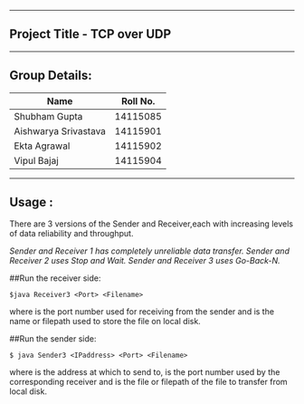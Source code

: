 ------------------------------------
Project Title - TCP over UDP
------------------------------------


------------------------------------
Group Details:
------------------------------------
 | Name                 | Roll No.  |  
 |----------------------|-----------|
 | Shubham Gupta        | 14115085  |
 | Aishwarya Srivastava | 14115901  | 
 | Ekta Agrawal         | 14115902  |
 | Vipul Bajaj          | 14115904  |


------------------------------------
Usage :
------------------------------------
There are 3 versions of the Sender and Receiver,each with increasing levels of data reliability and throughput.

*Sender and Receiver 1 has completely unreliable data transfer.
Sender and Receiver 2 uses Stop and Wait.
Sender and Receiver 3 uses Go-Back-N.*

##Run the receiver side:

```
$java Receiver3 <Port> <Filename>
```
where <port>is the port number used for receiving from the sender and <Filename>is the name or filepath used to store the file on local disk.
 
##Run the sender side:

```
$ java Sender3 <IPaddress> <Port> <Filename>
```
where <IPaddress> is the address at which to send to, <Port> is the port number used by the corresponding receiver and <Filename> is the file or filepath of the file to transfer from local disk.
